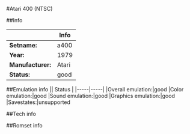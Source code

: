 #Atari 400 (NTSC)

##Info

||Info|
|-----|-----|
|**Setname:**|a400
|**Year:**|1979
|**Manufacturer:**|Atari
|**Status:**|good

##Emulation info
|| Status |
|-----|-----|
|Overall emulation:|good
|Color emulation:|good
|Sound emulation:|good
|Graphics emulation:|good
|Savestates:|unsupported

##Tech info

##Romset info

<!--- START OF EDITED COMMENT DO NOT TOUCH TEXT ABOVE-->
